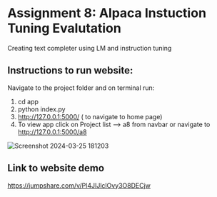 # Assignment 8:  Alpaca Instuction Tuning Evalutation

Creating text completer using LM and instruction tuning


## Instructions to run website:
Navigate to the project folder and on terminal run: 
1. cd app
2. python index.py
3. http://127.0.0.1:5000/ ( to navigate to home page)
4. To view app click on Project list --> a8 from navbar or navigate to http://127.0.0.1:5000/a8


![Screenshot 2024-03-25 181203](https://github.com/Rakshya8/NLP_Assignments/assets/45217500/f61f6f0e-7cb2-401c-a217-b1a8c6a9a30c)


## Link to website demo
https://jumpshare.com/v/Pl4JIJlclOvy3O8DECjw
